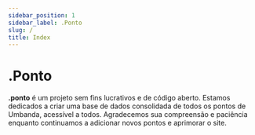 ```yaml
---
sidebar_position: 1
sidebar_label: .Ponto
slug: /
title: Index
---
```


# .Ponto

**.ponto** é um projeto sem fins lucrativos e de código aberto. Estamos dedicados a criar uma base de dados consolidada de todos os pontos de Umbanda, acessível a todos. Agradecemos sua compreensão e paciência enquanto continuamos a adicionar novos pontos e aprimorar o site.
